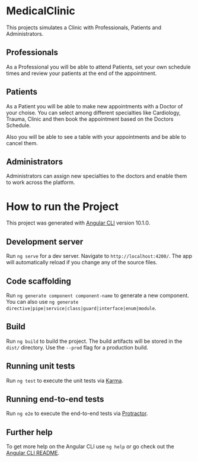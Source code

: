 # MedicalClinic

This projects simulates a Clinic with Professionals, Patients and Administrators.

## Professionals

As a Professional you will be able to attend Patients, set your own schedule times and review your patients at the end of the appointment.

## Patients

As a Patient you will be able to make new appointments with a Doctor of your choise. You can select among different specialties like Cardiology, Trauma, Clinic and then book the appointment based on the Doctors Schedule.

Also you will be able to see a table with your appointments and be able to cancel them.

## Administrators

Administrators can assign new specialties to the doctors and enable them to work across the platform.

# How to run the Project

This project was generated with [Angular CLI](https://github.com/angular/angular-cli) version 10.1.0.

## Development server

Run `ng serve` for a dev server. Navigate to `http://localhost:4200/`. The app will automatically reload if you change any of the source files.

## Code scaffolding

Run `ng generate component component-name` to generate a new component. You can also use `ng generate directive|pipe|service|class|guard|interface|enum|module`.

## Build

Run `ng build` to build the project. The build artifacts will be stored in the `dist/` directory. Use the `--prod` flag for a production build.

## Running unit tests

Run `ng test` to execute the unit tests via [Karma](https://karma-runner.github.io).

## Running end-to-end tests

Run `ng e2e` to execute the end-to-end tests via [Protractor](http://www.protractortest.org/).

## Further help

To get more help on the Angular CLI use `ng help` or go check out the [Angular CLI README](https://github.com/angular/angular-cli/blob/master/README.md).
